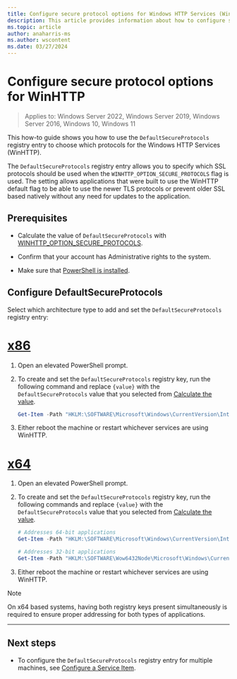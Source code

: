 ```yaml
---
title: Configure secure protocol options for Windows HTTP Services (WinHTTP)
description: This article provides information about how to configure secure protocol options for Windows HTTP Services (WinHTTP).
ms.topic: article
author: anaharris-ms
ms.author: wscontent
ms.date: 03/27/2024
---
```

# Configure secure protocol options for WinHTTP

>Applies to: Windows Server 2022, Windows Server 2019, Windows Server 2016, Windows 10, Windows 11

This how-to guide shows you how to use the `DefaultSecureProtocols` registry entry to choose which protocols for the Windows HTTP Services (WinHTTP).

The `DefaultSecureProtocols` registry entry allows you to specify which SSL protocols should be used when the `WINHTTP_OPTION_SECURE_PROTOCOLS` flag is used. The setting allows applications that were built to use the WinHTTP default flag to be able to use the newer TLS protocols or prevent older SSL based natively without any need for updates to the application.

## Prerequisites

- Calculate the value of `DefaultSecureProtocols` with [WINHTTP_OPTION_SECURE_PROTOCOLS](/windows/win32/winhttp/option-flags#winhttp_option_secure_protocols).

- Confirm that your account has Administrative rights to the system.

- Make sure that [PowerShell is installed](/powershell/scripting/install/installing-powershell-on-windows).

## Configure DefaultSecureProtocols

Select which architecture type to add and set the `DefaultSecureProtocols` registry entry:

# [x86](#tab/x86)

1. Open an elevated PowerShell prompt.

1. To create and set the `DefaultSecureProtocols` registry key, run the following command and replace `{value}` with the `DefaultSecureProtocols` value that you selected from [Calculate the value](#prerequisites).

    ```powershell
    Get-Item -Path "HKLM:\SOFTWARE\Microsoft\Windows\CurrentVersion\Internet Settings\WinHttp" | New-ItemProperty -Name "DefaultSecureProtocols" -Value "{value}"
    ```

1. Either reboot the machine or restart whichever services are using WinHTTP.

# [x64](#tab/x64)

1. Open an elevated PowerShell prompt.

1. To create and set the `DefaultSecureProtocols` registry key, run the following commands and replace `{value}` with the `DefaultSecureProtocols` value that you selected from [Calculate the value](#prerequisites).

    ```powershell
    # Addresses 64-bit applications
    Get-Item -Path "HKLM:\SOFTWARE\Microsoft\Windows\CurrentVersion\Internet Settings\WinHttp" | New-ItemProperty -Name "DefaultSecureProtocols" -Value "{value}"

    # Addresses 32-bit applications
    Get-Item -Path "HKLM:\SOFTWARE\Wow6432Node\Microsoft\Windows\CurrentVersion\Internet Settings\WinHttp" | New-ItemProperty -Name "DefaultSecureProtocols" -Value "{value}"
    ```

1. Either reboot the machine or restart whichever services are using WinHTTP.

> [!NOTE]
> On x64 based systems, having both registry keys present simultaneously is required to ensure proper addressing for both types of applications.

---

## Next steps

- To configure the `DefaultSecureProtocols` registry entry for multiple machines, see [Configure a Service Item](/previous-versions/windows/it-pro/windows-server-2008-r2-and-2008/cc732482(v=ws.10)).
